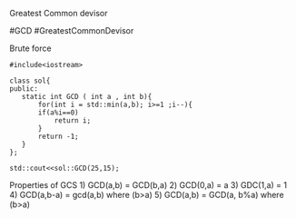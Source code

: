 Greatest Common devisor 

#GCD #GreatestCommonDevisor

Brute force 
```run-cpp 
#include<iostream> 

class sol{ 
public: 
   static int GCD ( int a , int b){
	   for(int i = std::min(a,b); i>=1 ;i--){
	   if(a%i==0)
		   return i; 
	   }
	   return -1;
   }
};

std::cout<<sol::GCD(25,15);

```

Properties of GCS 
	1) GCD(a,b) = GCD(b,a)
	2) GCD(0,a) = a
	3) GDC(1,a) = 1
	4) GCD(a,b-a) = gcd(a,b) where (b>a)
	5) GCD(a,b) = GCD(a, b%a) where (b>a)